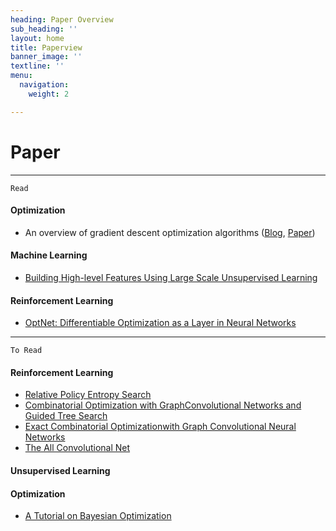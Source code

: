 ```yaml
---
heading: Paper Overview
sub_heading: ''
layout: home
title: Paperview
banner_image: ''
textline: ''
menu:
  navigation:
    weight: 2

---
```



# Paper
--------------------------------------------------------------------------------

```Read```
#### Optimization
* An overview of gradient descent optimization algorithms ([Blog](http://ruder.io/optimizing-gradient-descent/index.html#fn26), [Paper](https://arxiv.org/pdf/1609.04747.pdf))

#### Machine Learning
* [Building High-level Features Using Large Scale Unsupervised Learning](https://arxiv.org/pdf/1112.6209.pdf)

#### Reinforcement Learning
* [OptNet: Differentiable Optimization as a Layer in Neural Networks](https://arxiv.org/pdf/1703.00443.pdf)


--------------------------------------------------------------------------------

```To Read```

#### Reinforcement Learning

* [Relative Policy Entropy Search](https://www.aaai.org/ocs/index.php/AAAI/AAAI10/paper/viewFile/1851/2264)
* [Combinatorial Optimization with GraphConvolutional Networks and Guided Tree Search](https://papers.nips.cc/paper/7335-combinatorial-optimization-with-graph-convolutional-networks-and-guided-tree-search.pdf)
* [Exact Combinatorial Optimizationwith Graph Convolutional Neural Networks](https://arxiv.org/pdf/1906.01629.pdf)
* [The All Convolutional Net](https://arxiv.org/pdf/1412.6806.pdf)

#### Unsupervised Learning

#### Optimization
* [A Tutorial on Bayesian Optimization](https://arxiv.org/pdf/1807.02811.pdf)
